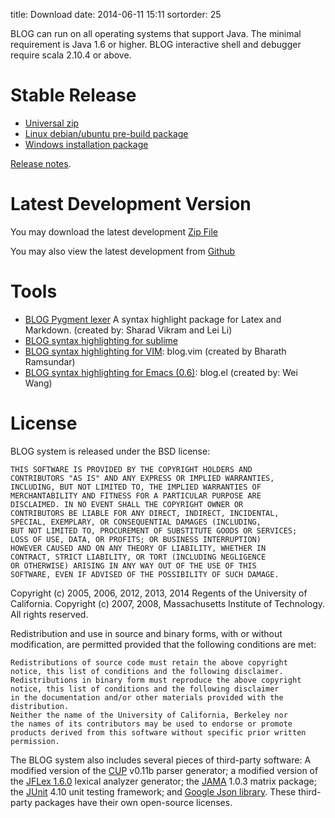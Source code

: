 title: Download
date: 2014-06-11 15:11
sortorder: 25

BLOG can run on all operating systems that support Java.
The minimal requirement is Java 1.6 or higher. 
BLOG interactive shell and debugger require scala 2.10.4 or above.

# Stable Release
- [Universal zip](../download/blog-0.9.zip)
- [Linux debian/ubuntu pre-build package](../download/blog-0.9.deb)
- [Windows installation package](../download/blog.msi)

[Release notes]({filename}release-note.md).

# Latest Development Version
You may download the latest development [Zip File](https://github.com/BayesianLogic/blog/zipball/master)

You may also view the latest development from [Github](https://github.com/BayesianLogic/blog)

# Tools
- [BLOG Pygment lexer](https://sites.google.com/site/bloginference/tools/blog_py_lexer-0.8.zip)
  A syntax highlight package for Latex and Markdown. (created by: Sharad Vikram and Lei Li)
- [BLOG syntax highlighting for sublime](https://sites.google.com/site/bloginference/tools/blog_sublime.zip)
- [BLOG syntax highlighting for VIM](https://sites.google.com/site/bloginference/tools/blog.vim): blog.vim (created by Bharath Ramsundar)
- [BLOG syntax highlighting for Emacs (0.6)](https://sites.google.com/site/bloginference/tools/blog.el): blog.el (created by: Wei Wang)


# License

BLOG system is released under the BSD license:

    THIS SOFTWARE IS PROVIDED BY THE COPYRIGHT HOLDERS AND 
    CONTRIBUTORS "AS IS" AND ANY EXPRESS OR IMPLIED WARRANTIES, 
    INCLUDING, BUT NOT LIMITED TO, THE IMPLIED WARRANTIES OF 
    MERCHANTABILITY AND FITNESS FOR A PARTICULAR PURPOSE ARE 
    DISCLAIMED. IN NO EVENT SHALL THE COPYRIGHT OWNER OR 
    CONTRIBUTORS BE LIABLE FOR ANY DIRECT, INDIRECT, INCIDENTAL, 
    SPECIAL, EXEMPLARY, OR CONSEQUENTIAL DAMAGES (INCLUDING, 
    BUT NOT LIMITED TO, PROCUREMENT OF SUBSTITUTE GOODS OR SERVICES;
    LOSS OF USE, DATA, OR PROFITS; OR BUSINESS INTERRUPTION) 
    HOWEVER CAUSED AND ON ANY THEORY OF LIABILITY, WHETHER IN 
    CONTRACT, STRICT LIABILITY, OR TORT (INCLUDING NEGLIGENCE 
    OR OTHERWISE) ARISING IN ANY WAY OUT OF THE USE OF THIS 
    SOFTWARE, EVEN IF ADVISED OF THE POSSIBILITY OF SUCH DAMAGE.


Copyright (c) 2005, 2006, 2012, 2013, 2014 Regents of the University of California. Copyright (c) 2007, 2008, Massachusetts Institute of Technology. All rights reserved.

Redistribution and use in source and binary forms, with or without modification, are permitted provided that the following conditions are met:

    Redistributions of source code must retain the above copyright 
    notice, this list of conditions and the following disclaimer.
    Redistributions in binary form must reproduce the above copyright
    notice, this list of conditions and the following disclaimer 
    in the documentation and/or other materials provided with the distribution.
    Neither the name of the University of California, Berkeley nor 
    the names of its contributors may be used to endorse or promote 
    products derived from this software without specific prior written permission.

The BLOG system also includes several pieces of third-party software: A modified version of the [CUP](http://www2.cs.tum.edu/projects/cup/) v0.11b parser generator; a modified version of the [JFLex 1.6.0](http://jflex.de/) lexical analyzer generator; the [JAMA](http://math.nist.gov/javanumerics/jama/) 1.0.3 matrix package; the [JUnit](http://junit.org/) 4.10 unit testing framework; and [Google Json library](http://code.google.com/p/google-gson/). These third-party packages have their own open-source licenses.

